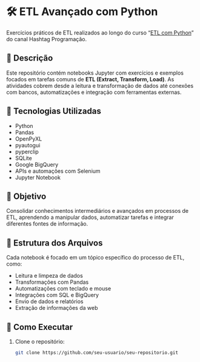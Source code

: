 # 🛠️ ETL Avançado com Python

Exercícios práticos de ETL realizados ao longo do curso “[ETL com Python](https://www.youtube.com/watch?v=BS8mv11SJeo&list=PL_b3PX9XGVYMW1w-68YmDv2kAl5Gfiuvx)” do canal Hashtag Programação.

## 📌 Descrição

Este repositório contém notebooks Jupyter com exercícios e exemplos focados em tarefas comuns de **ETL (Extract, Transform, Load)**. As atividades cobrem desde a leitura e transformação de dados até conexões com bancos, automatizações e integração com ferramentas externas.

## 🧰 Tecnologias Utilizadas

- Python
- Pandas
- OpenPyXL
- pyautogui
- pyperclip
- SQLite
- Google BigQuery
- APIs e automações com Selenium
- Jupyter Notebook

## 🎯 Objetivo

Consolidar conhecimentos intermediários e avançados em processos de ETL, aprendendo a manipular dados, automatizar tarefas e integrar diferentes fontes de informação.

## 📂 Estrutura dos Arquivos

Cada notebook é focado em um tópico específico do processo de ETL, como:
- Leitura e limpeza de dados
- Transformações com Pandas
- Automatizações com teclado e mouse
- Integrações com SQL e BigQuery
- Envio de dados e relatórios
- Extração de informações da web

## 🚀 Como Executar

1. Clone o repositório:
   ```bash
   git clone https://github.com/seu-usuario/seu-repositorio.git
